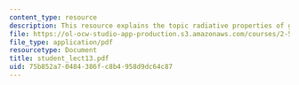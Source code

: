 ```yaml
---
content_type: resource
description: This resource explains the topic radiative properties of gases.
file: https://ol-ocw-studio-app-production.s3.amazonaws.com/courses/2-58j-radiative-transfer-spring-2006/75b852a70484386fc8b4958d9dc64c87_student_lect13.pdf
file_type: application/pdf
resourcetype: Document
title: student_lect13.pdf
uid: 75b852a7-0484-386f-c8b4-958d9dc64c87
---
```

